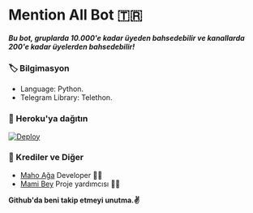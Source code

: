 # Mention All Bot 🇹🇷
_**Bu bot, gruplarda 10.000'e kadar üyeden bahsedebilir ve kanallarda 200'e kadar üyelerden bahsedebilir!**_

### 🏷 Bilgimasyon
- Language: Python.
- Telegram Library: Telethon.

### 🚀 Heroku'ya dağıtın
[![Deploy](https://www.herokucdn.com/deploy/button.svg)](https://heroku.com/deploy?template=https://github.com/Mehmetbaba06/AllBot55)

### 🎯 Krediler ve Diğer
- [Maho Ağa](https://github.com/Mehmetbaba06) Developer 👨‍💻
- [Mami Bey](https://github.com/mamibeyy) Proje yardımcısı 👨‍💻

**Github'da beni takip etmeyi unutma.✌️**
